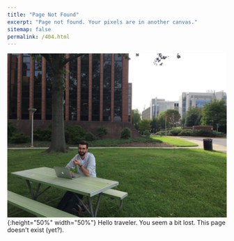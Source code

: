 ```yaml
---
title: "Page Not Found"
excerpt: "Page not found. Your pixels are in another canvas."
sitemap: false
permalink: /404.html
---
```

![](images/22137301_10214900969424677_3499512091812020800_o.jpg){:height="50%" width="50%"}
Hello traveler. You seem a bit lost. This page doesn't exist (yet?).

